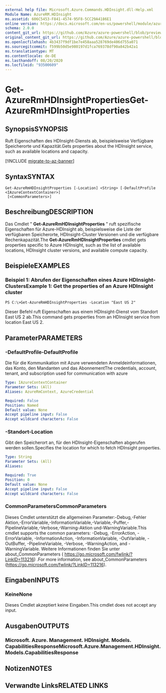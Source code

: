 ```yaml
---
external help file: Microsoft.Azure.Commands.HDInsight.dll-Help.xml
Module Name: AzureRM.HDInsight
ms.assetid: 606C5453-F841-4574-95F8-5CC29A4186E1
online version: https://docs.microsoft.com/en-us/powershell/module/azurerm.hdinsight/get-azurermhdinsightproperties
schema: 2.0.0
content_git_url: https://github.com/Azure/azure-powershell/blob/preview/src/ResourceManager/HDInsight/Commands.HDInsight/help/Get-AzureRmHDInsightProperties.md
original_content_git_url: https://github.com/Azure/azure-powershell/blob/preview/src/ResourceManager/HDInsight/Commands.HDInsight/help/Get-AzureRmHDInsightProperties.md
ms.openlocfilehash: 4b3437f9df1be7e458aaa528769de406d755a071
ms.sourcegitcommit: f599b50d5e980197d1fca769378df90a842b42a1
ms.translationtype: MT
ms.contentlocale: de-DE
ms.lasthandoff: 08/20/2020
ms.locfileid: "93500609"
---
```

# <span data-ttu-id="ee416-101">Get-AzureRmHDInsightProperties</span><span class="sxs-lookup"><span data-stu-id="ee416-101">Get-AzureRmHDInsightProperties</span></span>

## <span data-ttu-id="ee416-102">Synopsis</span><span class="sxs-lookup"><span data-stu-id="ee416-102">SYNOPSIS</span></span>
<span data-ttu-id="ee416-103">Ruft Eigenschaften des HDInsight-Diensts ab, beispielsweise Verfügbare Speicherorte und Kapazität.</span><span class="sxs-lookup"><span data-stu-id="ee416-103">Gets properties about the HDInsight service, such as available locations and capacity.</span></span>

[!INCLUDE [migrate-to-az-banner](../../includes/migrate-to-az-banner.md)]

## <span data-ttu-id="ee416-104">Syntax</span><span class="sxs-lookup"><span data-stu-id="ee416-104">SYNTAX</span></span>

```
Get-AzureRmHDInsightProperties [-Location] <String> [-DefaultProfile <IAzureContextContainer>]
 [<CommonParameters>]
```

## <span data-ttu-id="ee416-105">Beschreibung</span><span class="sxs-lookup"><span data-stu-id="ee416-105">DESCRIPTION</span></span>
<span data-ttu-id="ee416-106">Das Cmdlet " **Get-AzureRmHDInsightProperties** " ruft spezifische Eigenschaften für Azure-HDInsight ab, beispielsweise die Liste der verfügbaren Speicherorte, HDInsight-Cluster Versionen und die verfügbare Rechenkapazität.</span><span class="sxs-lookup"><span data-stu-id="ee416-106">The **Get-AzureRmHDInsightProperties** cmdlet gets properties specific to Azure HDInsight, such as the list of available locations, HDInsight cluster versions, and available compute capacity.</span></span>

## <span data-ttu-id="ee416-107">Beispiele</span><span class="sxs-lookup"><span data-stu-id="ee416-107">EXAMPLES</span></span>

### <span data-ttu-id="ee416-108">Beispiel 1: Abrufen der Eigenschaften eines Azure HDInsight-Clusters</span><span class="sxs-lookup"><span data-stu-id="ee416-108">Example 1: Get the properties of an Azure HDInsight cluster</span></span>
```
PS C:\>Get-AzureRmHDInsightProperties -Location "East US 2"
```

<span data-ttu-id="ee416-109">Dieser Befehl ruft Eigenschaften aus einem HDInsight-Dienst vom Standort East US 2 ab.</span><span class="sxs-lookup"><span data-stu-id="ee416-109">This command gets properties from an HDInsight service from location East US 2.</span></span>

## <span data-ttu-id="ee416-110">Parameter</span><span class="sxs-lookup"><span data-stu-id="ee416-110">PARAMETERS</span></span>

### <span data-ttu-id="ee416-111">-DefaultProfile</span><span class="sxs-lookup"><span data-stu-id="ee416-111">-DefaultProfile</span></span>
<span data-ttu-id="ee416-112">Die für die Kommunikation mit Azure verwendeten Anmeldeinformationen, das Konto, den Mandanten und das Abonnement</span><span class="sxs-lookup"><span data-stu-id="ee416-112">The credentials, account, tenant, and subscription used for communication with azure</span></span>

```yaml
Type: IAzureContextContainer
Parameter Sets: (All)
Aliases: AzureRmContext, AzureCredential

Required: False
Position: Named
Default value: None
Accept pipeline input: False
Accept wildcard characters: False
```

### <span data-ttu-id="ee416-113">-Standort</span><span class="sxs-lookup"><span data-stu-id="ee416-113">-Location</span></span>
<span data-ttu-id="ee416-114">Gibt den Speicherort an, für den HDInsight-Eigenschaften abgerufen werden sollen.</span><span class="sxs-lookup"><span data-stu-id="ee416-114">Specifies the location for which to fetch HDInsight properties.</span></span>

```yaml
Type: String
Parameter Sets: (All)
Aliases: 

Required: True
Position: 0
Default value: None
Accept pipeline input: False
Accept wildcard characters: False
```

### <span data-ttu-id="ee416-115">CommonParameters</span><span class="sxs-lookup"><span data-stu-id="ee416-115">CommonParameters</span></span>
<span data-ttu-id="ee416-116">Dieses Cmdlet unterstützt die allgemeinen Parameter:-Debug,-Fehler Aktion,-ErrorVariable,-InformationVariable,-Variable,-Puffer,-PipelineVariable,-Verbose,-Warning-Aktion und-WarningVariable.</span><span class="sxs-lookup"><span data-stu-id="ee416-116">This cmdlet supports the common parameters: -Debug, -ErrorAction, -ErrorVariable, -InformationAction, -InformationVariable, -OutVariable, -OutBuffer, -PipelineVariable, -Verbose, -WarningAction, and -WarningVariable.</span></span> <span data-ttu-id="ee416-117">Weitere Informationen finden Sie unter about_CommonParameters ( https://go.microsoft.com/fwlink/?LinkID=113216) .</span><span class="sxs-lookup"><span data-stu-id="ee416-117">For more information, see about_CommonParameters (https://go.microsoft.com/fwlink/?LinkID=113216).</span></span>

## <span data-ttu-id="ee416-118">Eingaben</span><span class="sxs-lookup"><span data-stu-id="ee416-118">INPUTS</span></span>

### <span data-ttu-id="ee416-119">Keine</span><span class="sxs-lookup"><span data-stu-id="ee416-119">None</span></span>
<span data-ttu-id="ee416-120">Dieses Cmdlet akzeptiert keine Eingaben.</span><span class="sxs-lookup"><span data-stu-id="ee416-120">This cmdlet does not accept any input.</span></span>

## <span data-ttu-id="ee416-121">Ausgaben</span><span class="sxs-lookup"><span data-stu-id="ee416-121">OUTPUTS</span></span>

### <span data-ttu-id="ee416-122">Microsoft. Azure. Management. HDInsight. Models. CapabilitiesResponse</span><span class="sxs-lookup"><span data-stu-id="ee416-122">Microsoft.Azure.Management.HDInsight.Models.CapabilitiesResponse</span></span>

## <span data-ttu-id="ee416-123">Notizen</span><span class="sxs-lookup"><span data-stu-id="ee416-123">NOTES</span></span>

## <span data-ttu-id="ee416-124">Verwandte Links</span><span class="sxs-lookup"><span data-stu-id="ee416-124">RELATED LINKS</span></span>

